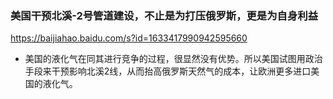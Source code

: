### 美国干预北溪-2号管道建设，不止是为打压俄罗斯，更是为自身利益
https://baijiahao.baidu.com/s?id=1633417990942595660
- 美国的液化气在同其进行竞争的过程，很显然没有优势。所以美国试图用政治手段来干预影响北溪2线，从而抬高俄罗斯天然气的成本，让欧洲更多进口美国的液化气。